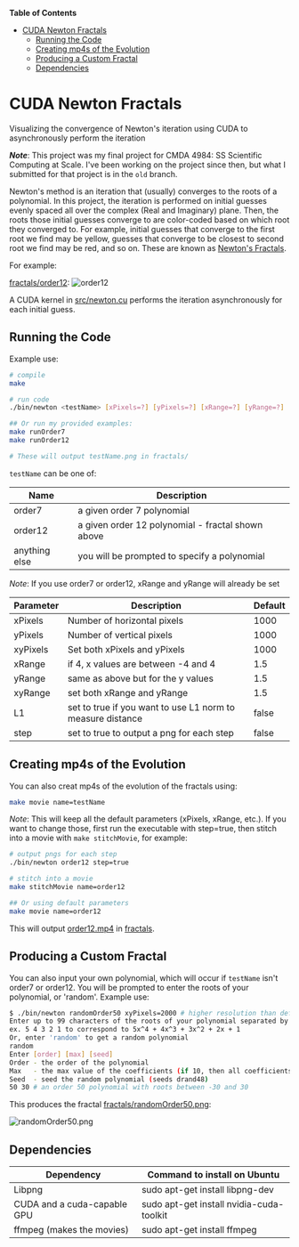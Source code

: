 <!-- markdown-toc start - Don't edit this section. Run M-x markdown-toc-refresh-toc -->
**Table of Contents**

- [CUDA Newton Fractals](#cuda-newton-fractals)
    - [Running the Code](#running-the-code)
    - [Creating mp4s of the Evolution](#creating-mp4s-of-the-evolution)
    - [Producing a Custom Fractal](#producing-a-custom-fractal)
    - [Dependencies](#dependencies)

<!-- markdown-toc end -->
# CUDA Newton Fractals

Visualizing the convergence of Newton's iteration using CUDA to asynchronously perform the iteration

***Note***: This project was my final project for CMDA 4984: SS Scientific Computing at Scale. I've been working on the project since then, but what I submitted for that project is in the `old` branch.

Newton's method is an iteration that (usually) converges to the roots of a polynomial. In this project, the iteration is performed on initial guesses evenly spaced all over the complex (Real and Imaginary) plane. Then, the roots those initial guesses converge to are color-coded based on which root they converged to. For example, initial guesses that converge to the first root we find may be yellow, guesses that converge to be closest to second root we find may be red, and so on. These are known as [Newton's Fractals](https://en.wikipedia.org/wiki/Newton_fractal).

For example:

[fractals/order12](fractals/order12.png):
![order12](fractals/order12.png)

A CUDA kernel in [src/newton.cu](src/newton.cu) performs the iteration asynchronously for each initial guess.

## Running the Code

Example use:

```bash
# compile
make

# run code
./bin/newton <testName> [xPixels=?] [yPixels=?] [xRange=?] [yRange=?] [L1={true,false}] [step={true,false}]

## Or run my provided examples:
make runOrder7
make runOrder12

# These will output testName.png in fractals/
```

`testName` can be one of:

| Name          | Description                                       |
|--             |--                                                 |
| order7        | a given order 7 polynomial                        |
| order12       | a given order 12 polynomial - fractal shown above |
| anything else | you will be prompted to specify a polynomial      |

*Note*: If you use order7 or order12, xRange and yRange will already be set

| Parameter | Description                                                | Default |
|--         | --                                                         |--       |
| xPixels   | Number of horizontal pixels                                | 1000    |
| yPixels   | Number of vertical pixels                                  | 1000    |
| xyPixels  | Set both xPixels and yPixels                               | 1000    |
| xRange    | if 4, x values are between -4 and 4                        | 1.5     |
| yRange    | same as above but for the y values                         | 1.5     |
| xyRange   | set both xRange and yRange                                 | 1.5     |
| L1        | set to true if you want to use L1 norm to measure distance | false   |
| step      | set to true to output a png for each step                  | false   |

## Creating mp4s of the Evolution

You can also creat mp4s of the evolution of the fractals using:

```bash
make movie name=testName
```

*Note*: This will keep all the default parameters (xPixels, xRange, etc.). If you want to change those, first run the executable with step=true, then stitch into a movie with `make stitchMovie`, for example:

```bash
# output pngs for each step
./bin/newton order12 step=true

# stitch into a movie
make stitchMovie name=order12

## Or using default parameters
make movie name=order12
```

This will output [order12.mp4](fractals/order12.mp4) in [fractals](fractals).

## Producing a Custom Fractal

You can also input your own polynomial, which will occur if `testName` isn't order7 or order12. You will be prompted to enter the roots of your polynomial, or 'random'. Example use:

```bash
$ ./bin/newton randomOrder50 xyPixels=2000 # higher resolution than defaults
Enter up to 99 characters of the roots of your polynomial separated by spaces:
ex. 5 4 3 2 1 to correspond to 5x^4 + 4x^3 + 3x^2 + 2x + 1
Or, enter 'random' to get a random polynomial
random
Enter [order] [max] [seed]
Order - the order of the polynomial
Max   - the max value of the coefficients (if 10, then all coefficients will be from -10 to 10
Seed  - seed the random polynomial (seeds drand48)
50 30 # an order 50 polynomial with roots between -30 and 30
```

This produces the fractal [fractals/randomOrder50.png](fractals/randomOrder50.png):

![randomOrder50.png](fractals/randomOrder50.png)

## Dependencies

| Dependency                  | Command to install on Ubuntu             |
|--                           |--                                        |
| Libpng                      | sudo apt-get install libpng-dev          |
| CUDA and a cuda-capable GPU | sudo apt-get install nvidia-cuda-toolkit |
| ffmpeg (makes the movies)   | sudo apt-get install ffmpeg              |
